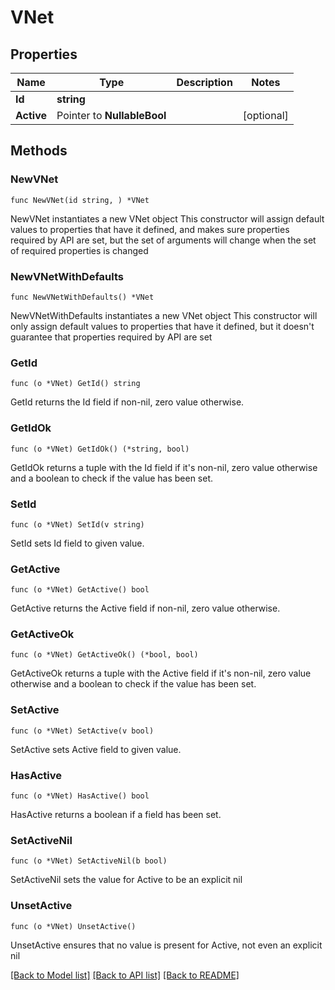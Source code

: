 # VNet

## Properties

Name | Type | Description | Notes
------------ | ------------- | ------------- | -------------
**Id** | **string** |  | 
**Active** | Pointer to **NullableBool** |  | [optional] 

## Methods

### NewVNet

`func NewVNet(id string, ) *VNet`

NewVNet instantiates a new VNet object
This constructor will assign default values to properties that have it defined,
and makes sure properties required by API are set, but the set of arguments
will change when the set of required properties is changed

### NewVNetWithDefaults

`func NewVNetWithDefaults() *VNet`

NewVNetWithDefaults instantiates a new VNet object
This constructor will only assign default values to properties that have it defined,
but it doesn't guarantee that properties required by API are set

### GetId

`func (o *VNet) GetId() string`

GetId returns the Id field if non-nil, zero value otherwise.

### GetIdOk

`func (o *VNet) GetIdOk() (*string, bool)`

GetIdOk returns a tuple with the Id field if it's non-nil, zero value otherwise
and a boolean to check if the value has been set.

### SetId

`func (o *VNet) SetId(v string)`

SetId sets Id field to given value.


### GetActive

`func (o *VNet) GetActive() bool`

GetActive returns the Active field if non-nil, zero value otherwise.

### GetActiveOk

`func (o *VNet) GetActiveOk() (*bool, bool)`

GetActiveOk returns a tuple with the Active field if it's non-nil, zero value otherwise
and a boolean to check if the value has been set.

### SetActive

`func (o *VNet) SetActive(v bool)`

SetActive sets Active field to given value.

### HasActive

`func (o *VNet) HasActive() bool`

HasActive returns a boolean if a field has been set.

### SetActiveNil

`func (o *VNet) SetActiveNil(b bool)`

 SetActiveNil sets the value for Active to be an explicit nil

### UnsetActive
`func (o *VNet) UnsetActive()`

UnsetActive ensures that no value is present for Active, not even an explicit nil

[[Back to Model list]](../README.md#documentation-for-models) [[Back to API list]](../README.md#documentation-for-api-endpoints) [[Back to README]](../README.md)


